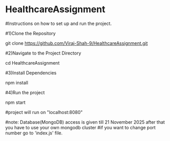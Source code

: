 # HealthcareAssignment
#Instructions on how to set up and run the project.

#1)Clone the Repository

git clone https://github.com/Viraj-Shah-9/HealthcareAssignment.git

#2)Navigate to the Project Directory

cd HealthcareAssignment

#3)Install Dependencies

npm install

#4)Run the project

npm start


#project will run on "localhost:8080"

#note: Database(MongoDB) access is given till 21 November 2025 after that you have to use your own mongodb cluster
#if you want to change port number go to 'index.js' file.

